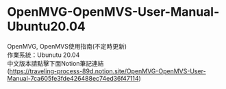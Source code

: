 # OpenMVG-OpenMVS-User-Manual-Ubuntu20.04
OpenMVG, OpenMVS使用指南(不定時更新)   
作業系統：Ubunutu 20.04   
中文版本請點擊下面Notion筆記連結   
(https://traveling-process-89d.notion.site/OpenMVG-OpenMVS-User-Manual-7ca605fe3fde426488ec74ed36f47114)
